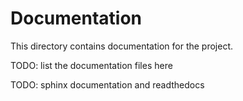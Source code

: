 # Documentation

This directory contains documentation for the project.

TODO: list the documentation files here

TODO: sphinx documentation and readthedocs
